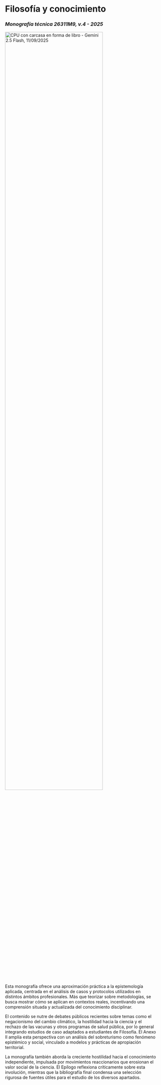 # Filosofía y conocimiento
### *Monografía técnica 26311M9, v.4 - 2025*

<img src="gemcov.png" alt="CPU con carcasa en forma de libro - Gemini 2.5 Flash, 11/09/2025" style="width:80%;">

Esta monografía ofrece una aproximación práctica a la epistemología aplicada, centrada en el análisis de casos y protocolos utilizados en distintos ámbitos profesionales. 
Más que teorizar sobre metodologías, se busca mostrar cómo se aplican en contextos reales, incentivando una comprensión situada y actualizada del conocimiento disciplinar.

El contenido se nutre de debates públicos recientes sobre temas como el negacionismo del cambio climático, la hostilidad hacia la ciencia y el rechazo de las vacunas y otros programas de salud pública, por lo general integrando estudios de caso adaptados a estudiantes de Filosofía. 
El Anexo II amplía esta perspectiva con un análisis del sobreturismo como fenómeno epistémico y social, vinculado a modelos y prácticas de apropiación territorial.

La monografía también aborda la creciente hostilidad hacia el conocimiento independiente, impulsada por movimientos reaccionarios que erosionan el valor social de la ciencia. 
El Epílogo reflexiona críticamente sobre esta involución, mientras que la bibliografía final condensa una selección rigurosa de fuentes útiles para el estudio de los diversos apartados. 

